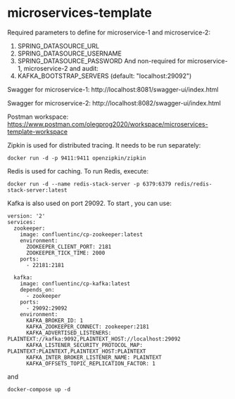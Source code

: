 # microservices-template

Required parameters to define for microservice-1 and microservice-2:
1. SPRING_DATASOURCE_URL
2. SPRING_DATASOURCE_USERNAME
3. SPRING_DATASOURCE_PASSWORD
And non-required for microservice-1, microservice-2 and audit:
1. KAFKA_BOOTSTRAP_SERVERS (default: "localhost:29092")

Swagger for microservice-1: http://localhost:8081/swagger-ui/index.html

Swagger for microservice-2: http://localhost:8082/swagger-ui/index.html

Postman workspace: https://www.postman.com/olegprog2020/workspace/microservices-template-workspace

Zipkin is used for distributed tracing. It needs to be run separately:
```
docker run -d -p 9411:9411 openzipkin/zipkin
```
Redis is used for caching. To run Redis, execute:
```
docker run -d --name redis-stack-server -p 6379:6379 redis/redis-stack-server:latest
```
Kafka is also used on port 29092. To start , you can use:
```
version: '2'
services:
  zookeeper:
    image: confluentinc/cp-zookeeper:latest
    environment:
      ZOOKEEPER_CLIENT_PORT: 2181
      ZOOKEEPER_TICK_TIME: 2000
    ports:
      - 22181:2181
  
  kafka:
    image: confluentinc/cp-kafka:latest
    depends_on:
      - zookeeper
    ports:
      - 29092:29092
    environment:
      KAFKA_BROKER_ID: 1
      KAFKA_ZOOKEEPER_CONNECT: zookeeper:2181
      KAFKA_ADVERTISED_LISTENERS: PLAINTEXT://kafka:9092,PLAINTEXT_HOST://localhost:29092
      KAFKA_LISTENER_SECURITY_PROTOCOL_MAP: PLAINTEXT:PLAINTEXT,PLAINTEXT_HOST:PLAINTEXT
      KAFKA_INTER_BROKER_LISTENER_NAME: PLAINTEXT
      KAFKA_OFFSETS_TOPIC_REPLICATION_FACTOR: 1
```
and
```
docker-compose up -d
```
